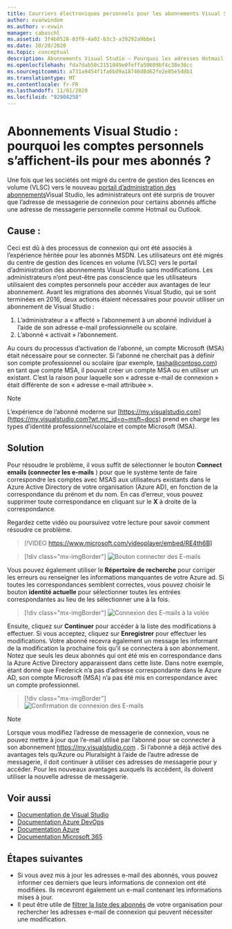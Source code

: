 ```yaml
---
title: Courriers électroniques personnels pour les abonnements Visual Studio dans VLSC
author: evanwindom
ms.author: v-evwin
manager: cabuschl
ms.assetid: 3f4b0528-03f0-4a02-b3c3-a39292a9bbe1
ms.date: 10/28/2020
ms.topic: conceptual
description: Abonnements Visual Studio – Pourquoi les adresses Hotmail ou Gmail de mes abonnés sont-elles affichées ?
ms.openlocfilehash: fda7dab50c2151049e0feffa50609bf4c38e38cc
ms.sourcegitcommit: a731a9454f1fa6bd9a18746d8d62fe2e85e5ddb1
ms.translationtype: MT
ms.contentlocale: fr-FR
ms.lasthandoff: 11/01/2020
ms.locfileid: "92904258"
---
```

# <a name="visual-studio-subscriptions--why-do-i-see-personal-accounts-for-my-subscribers"></a>Abonnements Visual Studio : pourquoi les comptes personnels s’affichent-ils pour mes abonnés ?
Une fois que les sociétés ont migré du centre de gestion des licences en volume (VLSC) vers le nouveau [portail d’administration des abonnements](https://manage.visualstudio.com)Visual Studio, les administrateurs ont été surpris de trouver que l’adresse de messagerie de connexion pour certains abonnés affiche une adresse de messagerie personnelle comme Hotmail ou Outlook.  

## <a name="cause"></a>Cause :
Ceci est dû à des processus de connexion qui ont été associés à l’expérience héritée pour les abonnés MSDN. Les utilisateurs ont été migrés du centre de gestion des licences en volume (VLSC) vers le portail d’administration des abonnements Visual Studio sans modifications. Les administrateurs n’ont peut-être pas conscience que les utilisateurs utilisaient des comptes personnels pour accéder aux avantages de leur abonnement. Avant les migrations des abonnés Visual Studio, qui se sont terminées en 2016, deux actions étaient nécessaires pour pouvoir utiliser un abonnement de Visual Studio :
1. L’administrateur a « affecté » l’abonnement à un abonné individuel à l’aide de son adresse e-mail professionnelle ou scolaire.
2. L’abonné « activait » l’abonnement.

Au cours du processus d’activation de l’abonné, un compte Microsoft (MSA) était nécessaire pour se connecter. Si l’abonné ne cherchait pas à définir son compte professionnel ou scolaire (par exemple, tasha@contoso.com) en tant que compte MSA, il pouvait créer un compte MSA ou en utiliser un existant. C’est la raison pour laquelle son « adresse e-mail de connexion » était différente de son « adresse e-mail attribuée ».

> [!NOTE]
> L’expérience de l’abonné moderne sur [https://my.visualstudio.com](https://my.visualstudio.com?wt.mc_id=o~msft~docs) prend en charge les types d’identité professionnel/scolaire et compte Microsoft (MSA).

## <a name="solution"></a>Solution
Pour résoudre le problème, il vous suffit de sélectionner le bouton **Connect emails (connecter les e-mails** ) pour que le système tente de faire correspondre les comptes avec MSAS aux utilisateurs existants dans le Azure Active Directory de votre organisation (Azure AD), en fonction de la correspondance du prénom et du nom. En cas d’erreur, vous pouvez supprimer toute correspondance en cliquant sur le **X** à droite de la correspondance.  

Regardez cette vidéo ou poursuivez votre lecture pour savoir comment résoudre ce problème. 

> [!VIDEO https://www.microsoft.com/videoplayer/embed/RE4th6B]

> [!div class="mx-imgBorder"]
> ![Bouton connecter des E-mails](_img/connect-emails/connect-emails-button.png "Cliquez sur connecter les E-mails pour faire correspondre vos utilisateurs avec des comptes Microsoft à votre Azure Active Directory")

Vous pouvez également utiliser le **Répertoire de recherche** pour corriger les erreurs ou renseigner les informations manquantes de votre Azure ad. Si toutes les correspondances semblent correctes, vous pouvez choisir le bouton **identité actuelle** pour sélectionner toutes les entrées correspondantes au lieu de les sélectionner une à la fois.  

> [!div class="mx-imgBorder"]
> ![Connexion des E-mails à la volée](_img/connect-emails/connect-emails-flyout.png "Sélectionnez les abonnés que vous souhaitez faire correspondre à leurs identités Azure AD, puis cliquez sur continuer.")

Ensuite, cliquez sur **Continuer** pour accéder à la liste des modifications à effectuer. Si vous acceptez, cliquez sur **Enregistrer** pour effectuer les modifications. Votre abonné recevra également un message les informant de la modification la prochaine fois qu’il se connectera à son abonnement.  Notez que seuls les deux abonnés qui ont été mis en correspondance dans la Azure Active Directory apparaissent dans cette liste.  Dans notre exemple, étant donné que Frederick n’a pas d’adresse correspondante dans le Azure AD, son compte Microsoft (MSA) n’a pas été mis en correspondance avec un compte professionnel. 

> [!div class="mx-imgBorder"]
> ![Confirmation de connexion des E-mails](_img/connect-emails/connect-emails-confirm.png "Cliquez sur continuer pour implémenter les modifications proposées, puis cliquez sur Enregistrer.") 

> [!NOTE]
> Lorsque vous modifiez l’adresse de messagerie de connexion, vous ne pouvez mettre à jour que l’e-mail utilisé par l’abonné pour se connecter à son abonnement https://my.visualstudio.com . Si l’abonné a déjà activé des avantages tels qu’Azure ou Pluralsight à l’aide de l’autre adresse de messagerie, il doit continuer à utiliser ces adresses de messagerie pour y accéder. Pour les nouveaux avantages auxquels ils accèdent, ils doivent utiliser la nouvelle adresse de messagerie. 

## <a name="see-also"></a>Voir aussi
- [Documentation de Visual Studio](/visualstudio/)
- [Documentation Azure DevOps](/azure/devops/)
- [Documentation Azure](/azure/)
- [Documentation Microsoft 365](/microsoft-365/)

##  <a name="next-steps"></a>Étapes suivantes
- Si vous avez mis à jour les adresses e-mail des abonnés, vous pouvez informer ces derniers que leurs informations de connexion ont été modifiées.  Ils recevront également un e-mail contenant les informations mises à jour.
- Il peut être utile de [filtrer la liste des abonnés](search-license.md) de votre organisation pour rechercher les adresses e-mail de connexion qui peuvent nécessiter une modification.